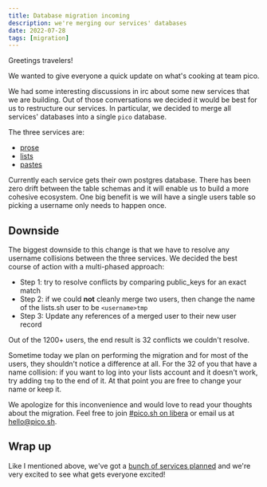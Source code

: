 ```yaml
---
title: Database migration incoming
description: we're merging our services' databases
date: 2022-07-28
tags: [migration]
---
```


Greetings travelers!

We wanted to give everyone a quick update on what's cooking at team pico.

We had some interesting discussions in irc about some new services that we are
building. Out of those conversations we decided it would be best for us to
restructure our services. In particular, we decided to merge all services'
databases into a single `pico` database.

The three services are:

- [prose](https://prose.sh)
- [lists](https://lists.sh)
- [pastes](https://pastes.sh)

Currently each service gets their own postgres database. There has been zero
drift between the table schemas and it will enable us to build a more cohesive
ecosystem. One big benefit is we will have a single users table so picking a
username only needs to happen once.

## Downside

The biggest downside to this change is that we have to resolve any username
collisions between the three services. We decided the best course of action with
a multi-phased approach:

- Step 1: try to resolve conflicts by comparing public_keys for an exact match
- Step 2: if we could **not** cleanly merge two users, then change the name of
  the lists.sh user to be `<username>tmp`
- Step 3: Update any references of a merged user to their new user record

Out of the 1200+ users, the end result is 32 conflicts we couldn't resolve.

Sometime today we plan on performing the migration and for most of the users,
they shouldn't notice a difference at all. For the 32 of you that have a name
collision: if you want to log into your lists account and it doesn't work, try
adding `tmp` to the end of it. At that point you are free to change your name or
keep it.

We apologize for this inconvenience and would love to read your thoughts about
the migration. Feel free to join
[#pico.sh on libera](https://web.libera.chat/#pico.sh) or email us at
[hello@pico.sh](mailto:hello@pico.sh).

## Wrap up

Like I mentioned above, we've got a
[bunch of services planned](https://todo.sr.ht/~erock/pico.sh?search=status%3Aopen%20label%3A%22service%22)
and we're very excited to see what gets everyone excited!
